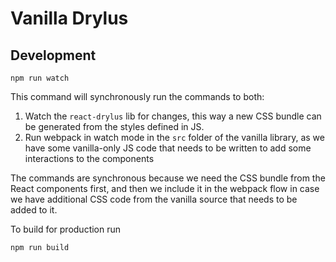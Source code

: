 # Vanilla Drylus


## Development
```
npm run watch
```
This command will synchronously run the commands to both:
1. Watch the `react-drylus` lib for changes, this way a new CSS bundle can be generated from the styles defined in JS.
2. Run webpack in watch mode in the `src` folder of the vanilla library, as we have some vanilla-only JS code that needs to be written to add some interactions to the components

The commands are synchronous because we need the CSS bundle from the React components first, and then we include it in the webpack flow in case we have additional CSS code from the vanilla source that needs to be added to it.

To build for production run
```
npm run build
```
